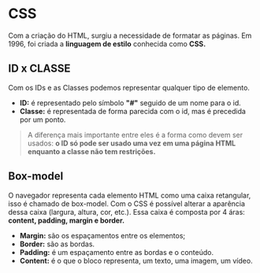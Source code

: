 # CSS

Com a criação do HTML, surgiu a necessidade de formatar as páginas. Em 1996, foi criada a **linguagem de estilo** conhecida como **CSS.**

## ID x CLASSE
Com os IDs e as Classes podemos representar qualquer tipo de elemento.

- **ID:** é representado pelo símbolo **"#"** seguido de um nome para o id.
- **Classe:** é representada de forma parecida com o id, mas é precedida por um ponto.

> A diferença mais importante entre eles é a forma como devem ser usados: **o ID só pode ser usado uma vez em uma página HTML enquanto a classe não tem restrições.**

## Box-model

O navegador representa cada elemento HTML como uma caixa retangular, isso é chamado de box-model. Com o CSS é possível alterar a aparência dessa caixa (largura, altura, cor, etc.). Essa caixa é composta por 4 áras: **content, padding, margin e border.**

- **Margin:** são os espaçamentos entre os elementos;
- **Border:** são as bordas.
- **Padding:** é um espaçamento entre as bordas e o conteúdo.
- **Content:** é o que o bloco representa, um texto, uma imagem, um vídeo.
